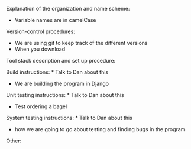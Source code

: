 Explanation of the organization and name scheme:
* Variable names are in camelCase


Version-control procedures:
* We are using git to keep track of the different versions
* When you download 


Tool stack description and set up procedure:



Build instructions: * Talk to Dan about this
* We are building the program in Django



Unit testing instructions: * Talk to Dan about this
* Test ordering a bagel 


System testing instructions: * Talk to Dan about this
* how we are going to go about testing and finding bugs in the program


Other:





